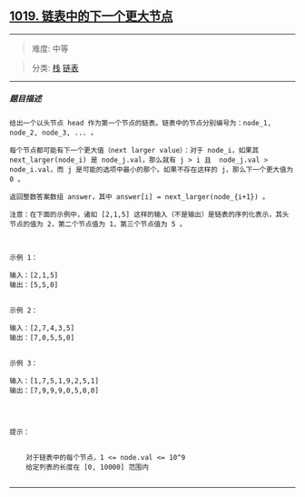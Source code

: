 ## [1019. 链表中的下一个更大节点](https://leetcode-cn.com/problems/next-greater-node-in-linked-list/)

---

> 难度: 中等

> 分类:  [栈](https://leetcode-cn.com/tag/stack/)  [链表](https://leetcode-cn.com/tag/linked-list/) 

---

##### 题目描述

```
给出一个以头节点 head 作为第一个节点的链表。链表中的节点分别编号为：node_1, node_2, node_3, ... 。

每个节点都可能有下一个更大值（next larger value）：对于 node_i，如果其 next_larger(node_i) 是 node_j.val，那么就有 j > i 且  node_j.val > node_i.val，而 j 是可能的选项中最小的那个。如果不存在这样的 j，那么下一个更大值为 0 。

返回整数答案数组 answer，其中 answer[i] = next_larger(node_{i+1}) 。

注意：在下面的示例中，诸如 [2,1,5] 这样的输入（不是输出）是链表的序列化表示，其头节点的值为 2，第二个节点值为 1，第三个节点值为 5 。

 

示例 1：

输入：[2,1,5]
输出：[5,5,0]


示例 2：

输入：[2,7,4,3,5]
输出：[7,0,5,5,0]


示例 3：

输入：[1,7,5,1,9,2,5,1]
输出：[7,9,9,9,0,5,0,0]


 

提示：


	对于链表中的每个节点，1 <= node.val <= 10^9
	给定列表的长度在 [0, 10000] 范围内


```

---
